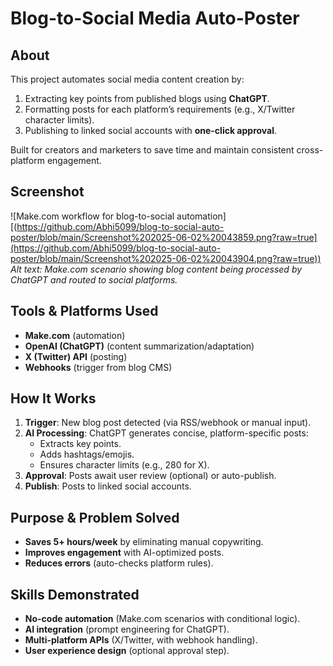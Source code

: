 # Blog-to-Social Media Auto-Poster  

## About  
This project automates social media content creation by:  
1. Extracting key points from published blogs using **ChatGPT**.  
2. Formatting posts for each platform’s requirements (e.g., X/Twitter character limits).  
3. Publishing to linked social accounts with **one-click approval**.  

Built for creators and marketers to save time and maintain consistent cross-platform engagement.  

## Screenshot  
![Make.com workflow for blog-to-social automation][(https://github.com/Abhi5099/blog-to-social-auto-poster/blob/main/Screenshot%202025-06-02%20043859.png?raw=true](https://github.com/Abhi5099/blog-to-social-auto-poster/blob/main/Screenshot%202025-06-02%20043904.png?raw=true))  
*Alt text: Make.com scenario showing blog content being processed by ChatGPT and routed to social platforms.*  

## Tools & Platforms Used  
- **Make.com** (automation)  
- **OpenAI (ChatGPT)** (content summarization/adaptation)  
- **X (Twitter) API** (posting)  
- **Webhooks** (trigger from blog CMS)  

## How It Works  
1. **Trigger**: New blog post detected (via RSS/webhook or manual input).  
2. **AI Processing**: ChatGPT generates concise, platform-specific posts:  
   - Extracts key points.  
   - Adds hashtags/emojis.  
   - Ensures character limits (e.g., 280 for X).  
3. **Approval**: Posts await user review (optional) or auto-publish.  
4. **Publish**: Posts to linked social accounts.  

## Purpose & Problem Solved  
- **Saves 5+ hours/week** by eliminating manual copywriting.  
- **Improves engagement** with AI-optimized posts.  
- **Reduces errors** (auto-checks platform rules).  

## Skills Demonstrated  
- **No-code automation** (Make.com scenarios with conditional logic).  
- **AI integration** (prompt engineering for ChatGPT).  
- **Multi-platform APIs** (X/Twitter, with webhook handling).  
- **User experience design** (optional approval step).  
